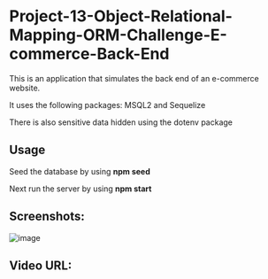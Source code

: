# Project-13-Object-Relational-Mapping-ORM-Challenge-E-commerce-Back-End

This is an application that simulates the back end of an e-commerce website.

It uses the following packages: MSQL2 and Sequelize

There is also sensitive data hidden using the dotenv package


## Usage

Seed the database by using **npm seed**

Next run the server by using **npm start**

## Screenshots:

![image](https://user-images.githubusercontent.com/85651950/133952462-9f581402-4b8d-47c1-982f-d8b35a55ddab.png)


## Video URL:

